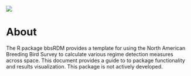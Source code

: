 ![](https://img.shields.io/badge/lifecycle-archived-red.svg)


# About 

The R package bbsRDM provides a template for using the North American Breeding Bird Survey to calculate various regime detection measures across space. This document provides a guide to to package functionality and results visualization. This package is not actively developed. 

